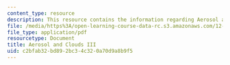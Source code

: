 ```yaml
---
content_type: resource
description: This resource contains the information regarding Aerosol and Clouds III.
file: /media/https%3A/open-learning-course-data-rc.s3.amazonaws.com/12-335-experimental-atmospheric-chemistry-fall-2014/c2bfab32bd892bc34c320a70d9a8b9f5_MIT12_335F14_Lecture3_3.pdf
file_type: application/pdf
resourcetype: Document
title: Aerosol and Clouds III
uid: c2bfab32-bd89-2bc3-4c32-0a70d9a8b9f5
---
```

